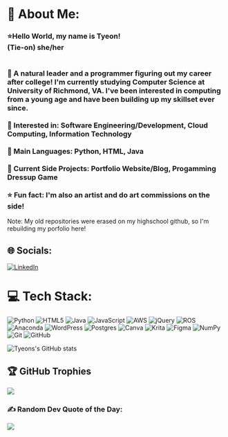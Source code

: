# 💫 About Me:
### ⭐Hello World, my name is Tyeon! <br>(Tie-on) she/her <br/><br><br>🌸 A natural leader and a programmer figuring out my career after college! I'm currently studying Computer Science at University of Richmond, VA. I've been interested in computing from a young age and have been building up my skillset ever since. <br><br>🌸 Interested in: Software Engineering/Development, Cloud Computing, Information Technology<br><br>🌸 Main Languages: Python, HTML, Java<br><br>🌸 Current Side Projects: Portfolio Website/Blog, Progamming Dressup Game   <br><br>⭐ Fun fact: I'm also an artist and do art commissions on the side!

Note: My old repositories were erased on my highschool github, so I'm rebuilding my porfolio here!
## 🌐 Socials:
[![LinkedIn](https://img.shields.io/badge/LinkedIn-%230077B5.svg?logo=linkedin&logoColor=white)](https://linkedin.com/in/www.linkedin.com/in/tyeon-ford) 

# 💻 Tech Stack:
![Python](https://img.shields.io/badge/python-3670A0?style=for-the-badge&logo=python&logoColor=ffdd54) ![HTML5](https://img.shields.io/badge/html5-%23E34F26.svg?style=for-the-badge&logo=html5&logoColor=white) ![Java](https://img.shields.io/badge/java-%23ED8B00.svg?style=for-the-badge&logo=openjdk&logoColor=white) ![JavaScript](https://img.shields.io/badge/javascript-%23323330.svg?style=for-the-badge&logo=javascript&logoColor=%23F7DF1E)  ![AWS](https://img.shields.io/badge/AWS-%23FF9900.svg?style=for-the-badge&logo=amazon-aws&logoColor=white) ![jQuery](https://img.shields.io/badge/jquery-%230769AD.svg?style=for-the-badge&logo=jquery&logoColor=white) ![ROS](https://img.shields.io/badge/ros-%230A0FF9.svg?style=for-the-badge&logo=ros&logoColor=white) ![Anaconda](https://img.shields.io/badge/Anaconda-%2344A833.svg?style=for-the-badge&logo=anaconda&logoColor=white) ![WordPress](https://img.shields.io/badge/WordPress-%23117AC9.svg?style=for-the-badge&logo=WordPress&logoColor=white) ![Postgres](https://img.shields.io/badge/postgres-%23316192.svg?style=for-the-badge&logo=postgresql&logoColor=white) ![Canva](https://img.shields.io/badge/Canva-%2300C4CC.svg?style=for-the-badge&logo=Canva&logoColor=white) ![Krita](https://img.shields.io/badge/Krita-203759?style=for-the-badge&logo=krita&logoColor=EEF37B) ![Figma](https://img.shields.io/badge/figma-%23F24E1E.svg?style=for-the-badge&logo=figma&logoColor=white) ![NumPy](https://img.shields.io/badge/numpy-%23013243.svg?style=for-the-badge&logo=numpy&logoColor=white) ![Git](https://img.shields.io/badge/git-%23F05033.svg?style=for-the-badge&logo=git&logoColor=white) ![GitHub](https://img.shields.io/badge/github-%23121011.svg?style=for-the-badge&logo=github&logoColor=white)

![Tyeons's GitHub stats](https://github-readme-stats.vercel.app/api?username=okmissty&show_icons=true&theme=jolly)


## 🏆 GitHub Trophies
![](https://github-profile-trophy.vercel.app/?username=okmissty&theme=radical&no-frame=true&no-bg=true&margin-w=4)

### ✍️ Random Dev Quote of the Day:
![](https://quotes-github-readme.vercel.app/api?type=horizontal&theme=radical)


